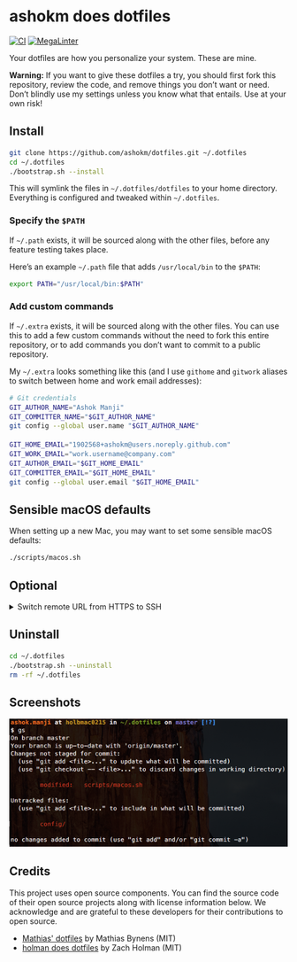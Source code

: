 # ashokm does dotfiles

[![CI](https://github.com/ashokm/dotfiles/actions/workflows/ci.yml/badge.svg)](https://github.com/ashokm/dotfiles/actions/workflows/ci.yml)
[![MegaLinter](https://github.com/ashokm/dotfiles/actions/workflows/mega-linter.yml/badge.svg)](https://github.com/ashokm/dotfiles/actions/workflows/mega-linter.yml)

Your dotfiles are how you personalize your system. These are mine.

**Warning:** If you want to give these dotfiles a try, you should first fork this repository, review the code, and
remove things you don’t want or need. Don’t blindly use my settings unless you know what that entails. Use at your own
risk!

## Install

```bash
git clone https://github.com/ashokm/dotfiles.git ~/.dotfiles
cd ~/.dotfiles
./bootstrap.sh --install
```

This will symlink the files in `~/.dotfiles/dotfiles` to your home directory. Everything is configured and tweaked
within `~/.dotfiles`.

### Specify the `$PATH`

If `~/.path` exists, it will be sourced along with the other files, before any feature testing takes place.

Here’s an example `~/.path` file that adds `/usr/local/bin` to the `$PATH`:

```bash
export PATH="/usr/local/bin:$PATH"
```

### Add custom commands

If `~/.extra` exists, it will be sourced along with the other files. You can use this to add a few custom commands
without the need to fork this entire repository, or to add commands you don’t want to commit to a public repository.

My `~/.extra` looks something like this (and I use `githome` and `gitwork` aliases to switch between home and work email
addresses):

```bash
# Git credentials
GIT_AUTHOR_NAME="Ashok Manji"
GIT_COMMITTER_NAME="$GIT_AUTHOR_NAME"
git config --global user.name "$GIT_AUTHOR_NAME"

GIT_HOME_EMAIL="1902568+ashokm@users.noreply.github.com"
GIT_WORK_EMAIL="work.username@company.com"
GIT_AUTHOR_EMAIL="$GIT_HOME_EMAIL"
GIT_COMMITTER_EMAIL="$GIT_HOME_EMAIL"
git config --global user.email "$GIT_HOME_EMAIL"
```

## Sensible macOS defaults

When setting up a new Mac, you may want to set some sensible macOS defaults:

```bash
./scripts/macos.sh
```

## Optional

<details>
  <summary>Switch remote URL from HTTPS to SSH</summary>

### List your existing remotes in order to get the name of the remote you want to change

```bash
$ git remote -v
> origin  https://github.com/USERNAME/REPOSITORY.git (fetch)
> origin  https://github.com/USERNAME/REPOSITORY.git (push)
```

### Change your remote's URL from HTTPS to SSH with the git remote set-url command

```bash
$ git remote set-url origin git@github.com:USERNAME/REPOSITORY.git
>
```

### Verify that the remote URL has changed

```bash
$ git remote -v
# Verify new remote URL
> origin  git@github.com:USERNAME/REPOSITORY.git (fetch)
> origin  git@github.com:USERNAME/REPOSITORY.git (push)
```

:octocat: [Reference](https://docs.github.com/en/get-started/getting-started-with-git/managing-remote-repositories#changing-a-remote-repositorys-url)
</details>

## Uninstall

```bash
cd ~/.dotfiles
./bootstrap.sh --uninstall
rm -rf ~/.dotfiles
```

## Screenshots

![Screenshot of my shell prompt](screenshot.png)

## Credits

This project uses open source components. You can find the source code of their open source projects along with license
information below. We acknowledge and are grateful to these developers for their contributions to open source.

* [Mathias' dotfiles](https://github.com/mathiasbynens/dotfiles) by Mathias Bynens (MIT)
* [holman does dotfiles](https://github.com/holman/dotfiles) by Zach Holman (MIT)
